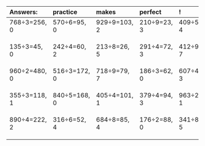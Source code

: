 | Answers: | practice | makes | perfect | ! |
| :--- | :--- | :--- | :--- | :--- |
| 768÷3=256, 0 | 570÷6=95, 0 | 929÷9=103, 2 | 210÷9=23, 3 | 409÷5=81, 4 | 
|   |   |   |   |   | 
|   |   |   |   |   | 
|   |   |   |   |   | 
| 135÷3=45, 0 | 242÷4=60, 2 | 213÷8=26, 5 | 291÷4=72, 3 | 412÷9=45, 7 | 
|   |   |   |   |   | 
|   |   |   |   |   | 
|   |   |   |   |   | 
| 960÷2=480, 0 | 516÷3=172, 0 | 718÷9=79, 7 | 186÷3=62, 0 | 607÷4=151, 3 | 
|   |   |   |   |   | 
|   |   |   |   |   | 
|   |   |   |   |   | 
| 355÷3=118, 1 | 840÷5=168, 0 | 405÷4=101, 1 | 379÷4=94, 3 | 963÷2=481, 1 | 
|   |   |   |   |   | 
|   |   |   |   |   | 
|   |   |   |   |   | 
| 890÷4=222, 2 | 316÷6=52, 4 | 684÷8=85, 4 | 176÷2=88, 0 | 341÷8=42, 5 | 
|   |   |   |   |   | 
|   |   |   |   |   | 
|   |   |   |   |   | 
